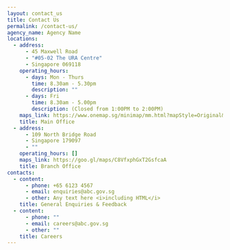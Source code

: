 ```yaml
---
layout: contact_us
title: Contact Us
permalink: /contact-us/
agency_name: Agency Name
locations:
  - address:
      - 45 Maxwell Road
      - "#05-02 The URA Centre"
      - Singapore 069118
    operating_hours:
      - days: Mon - Thurs
        time: 8.30am - 5.30pm
        description: ""
      - days: Fri
        time: 8.30am - 5.00pm
        description: (Closed from 1:00PM to 2:00PM)
    maps_link: https://www.onemap.sg/minimap/mm.html?mapStyle=Original&zoomLevel=17&latLng=1.279568572,103.8453122&ewt=JTNDcCUzRTQ1JTIwTWF4d2VsbCUyMFJvYWQlM0NiciUyMCUyRiUzRSUyMzA1LTAyJTIwVGhlJTIwVVJBJTIwQ2VudHJlJTNDYnIlMjAlMkYlM0VTaW5nYXBvcmUlMjAwNjkxMTglM0MlMkZwJTNF&popupWidth=200&showPopup=true
    title: Main Office
  - address:
      - 109 North Bridge Road
      - Singapore 179097
      - ""
    operating_hours: []
    maps_link: https://goo.gl/maps/C8VfxphGxT2GsfcaA
    title: Branch Office
contacts:
  - content:
      - phone: +65 6123 4567
      - email: enquiries@abc.gov.sg
      - other: Any text here <i>including HTML</i>
    title: General Enquiries & Feedback
  - content:
      - phone: ""
      - email: careers@abc.gov.sg
      - other: ""
    title: Careers
---
```

